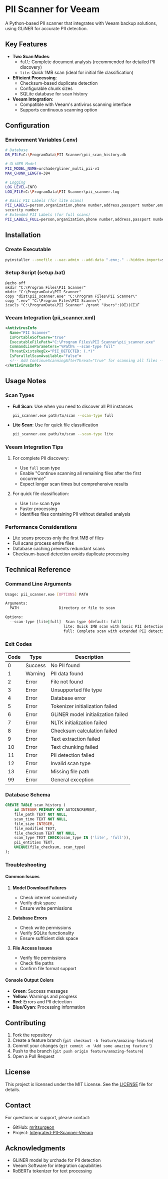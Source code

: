 # PII Scanner for Veeam

A Python-based PII scanner that integrates with Veeam backup solutions, using GLiNER for accurate PII detection.

## Key Features

- **Two Scan Modes**:
  - `full`: Complete document analysis (recommended for detailed PII discovery)
  - `lite`: Quick 1MB scan (ideal for initial file classification)
- **Efficient Processing**:
  - Checksum-based duplicate detection
  - Configurable chunk sizes
  - SQLite database for scan history
- **Veeam Integration**:
  - Compatible with Veeam's antivirus scanning interface
  - Supports continuous scanning option

## Configuration

### Environment Variables (.env)
```bash
# Database
DB_FILE=C:\ProgramData\PII Scanner\pii_scan_history.db

# GLiNER Model
PII_MODEL_NAME=urchade/gliner_multi_pii-v1
MAX_CHUNK_LENGTH=384

# Logging
LOG_LEVEL=INFO
LOG_FILE=C:\ProgramData\PII Scanner\pii_scanner.log

# Basic PII Labels (for lite scans)
PII_LABELS=person,organization,phone number,address,passport number,email,credit card number,social 
security number
# Extended PII Labels (for full scans)
PII_LABELS_FULL=person,organization,phone number,address,passport number,email,credit card number,social security number,health insurance id number,date of birth,mobile phone number,bank account number,medication,cpf,driver's license number,tax identification number,medical condition,identity card number,national id number,ip address,email address,iban,credit card expiration date,username,health insurance number,registration number,student id number,insurance number,flight number,landline phone number,blood type,cvv,reservation number,digital signature,social media handle,license plate number,cnpj,postal code,passport_number,serial number,vehicle registration number,credit card brand,fax number,visa number,insurance company,identity document number,transaction number,national health insurance number,cvc,birth certificate number,train ticket number,passport expiration date,social_security_number
```

## Installation

### Create Executable
```bash
pyinstaller --onefile --uac-admin --add-data ".env;." --hidden-import=sqlite3 pii_scanner.py
```

### Setup Script (setup.bat)
```batch
@echo off
mkdir "C:\Program Files\PII Scanner"
mkdir "C:\ProgramData\PII Scanner"
copy "dist\pii_scanner.exe" "C:\Program Files\PII Scanner\"
copy ".env" "C:\Program Files\PII Scanner\"
icacls "C:\ProgramData\PII Scanner" /grant "Users":(OI)(CI)F
```

### Veeam Integration (pii_scanner.xml)
```xml
<AntivirusInfo 
  Name="PII Scanner" 
  IsPortableSoftware="true" 
  ExecutableFilePath="C:\Program Files\PII Scanner\pii_scanner.exe" 
  CommandLineParameters="%Path% --scan-type full" 
  ThreatExistsRegEx="PII_DETECTED: (.*)" 
  IsParallelScanAvailable="false">
  <!-- Add ContinueScanningAfterThreat="true" for scanning all files -->
</AntivirusInfo>
```

## Usage Notes

### Scan Types
- **Full Scan**: Use when you need to discover all PII instances
  ```bash
  pii_scanner.exe path/to/scan --scan-type full
  ```
- **Lite Scan**: Use for quick file classification
  ```bash
  pii_scanner.exe path/to/scan --scan-type lite
  ```

### Veeam Integration Tips
1. For complete PII discovery:
   - Use `full` scan type
   - Enable "Continue scanning all remaining files after the first occurrence"
   - Expect longer scan times but comprehensive results

2. For quick file classification:
   - Use `lite` scan type
   - Faster processing
   - Identifies files containing PII without detailed analysis

### Performance Considerations
- Lite scans process only the first 1MB of files
- Full scans process entire files
- Database caching prevents redundant scans
- Checksum-based detection avoids duplicate processing

## Technical Reference

### Command Line Arguments
```bash
Usage: pii_scanner.exe [OPTIONS] PATH

Arguments:
  PATH                  Directory or file to scan

Options:
  --scan-type [lite|full]  Scan type (default: full)
                          lite: Quick 1MB scan with basic PII detection
                          full: Complete scan with extended PII detection
```

### Exit Codes
| Code | Type | Description |
|------|------|-------------|
| 0 | Success | No PII found |
| 1 | Warning | PII data found |
| 2 | Error | File not found |
| 3 | Error | Unsupported file type |
| 4 | Error | Database error |
| 5 | Error | Tokenizer initialization failed |
| 6 | Error | GLiNER model initialization failed |
| 7 | Error | NLTK initialization failed |
| 8 | Error | Checksum calculation failed |
| 9 | Error | Text extraction failed |
| 10 | Error | Text chunking failed |
| 11 | Error | PII detection failed |
| 12 | Error | Invalid scan type |
| 13 | Error | Missing file path |
| 99 | Error | General exception |

### Database Schema
```sql
CREATE TABLE scan_history (
    id INTEGER PRIMARY KEY AUTOINCREMENT,
    file_path TEXT NOT NULL,
    scan_time TEXT NOT NULL,
    file_size INTEGER,
    file_modified TEXT,
    file_checksum TEXT NOT NULL,
    scan_type TEXT CHECK(scan_type IN ('lite', 'full')),
    pii_entities TEXT,
    UNIQUE(file_checksum, scan_type)
);
```

### Troubleshooting

#### Common Issues
1. **Model Download Failures**
   - Check internet connectivity
   - Verify disk space
   - Ensure write permissions

2. **Database Errors**
   - Check write permissions
   - Verify SQLite functionality
   - Ensure sufficient disk space

3. **File Access Issues**
   - Verify file permissions
   - Check file paths
   - Confirm file format support

#### Console Output Colors
- **Green**: Success messages
- **Yellow**: Warnings and progress
- **Red**: Errors and PII detection
- **Blue/Cyan**: Processing information

## Contributing

1. Fork the repository
2. Create a feature branch (`git checkout -b feature/amazing-feature`)
3. Commit your changes (`git commit -m 'Add some amazing feature'`)
4. Push to the branch (`git push origin feature/amazing-feature`)
5. Open a Pull Request

## License

This project is licensed under the MIT License. See the [LICENSE](LICENSE) file for details.

## Contact

For questions or support, please contact:
- GitHub: [mritsurgeon](https://github.com/mritsurgeon)
- Project: [Integrated-PII-Scanner-Veeam](https://github.com/mritsurgeon/Integrated-PII-Scanner-Veeam)

## Acknowledgments

- GLiNER model by urchade for PII detection
- Veeam Software for integration capabilities
- RoBERTa tokenizer for text processing

